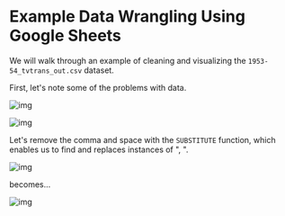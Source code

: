 # Example Data Wrangling Using Google Sheets

We will walk through an example of cleaning and visualizing the `1953-54_tvtrans_out.csv` dataset.

First, let's note some of the problems with data.

![img](https://i.imgur.com/Xw1Xm49.png)

![img](https://i.imgur.com/beFe55r.png)

Let's remove the comma and space with the `SUBSTITUTE` function, which enables us to find and replaces instances of ", ".

![img](https://i.imgur.com/NYK99oH.png)

becomes...

![img](https://i.imgur.com/T65QpEE.png)
